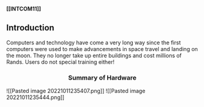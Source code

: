 **[[INTCOM11]]**

## Introduction
Computers and technology have come a very long way since the first computers were used to make advancements in space travel and landing on the moon. They no longer take up entire buildings and cost millions of Rands. Users do not special training either!

<center><h3>Summary of Hardware</h3></center>

![[Pasted image 20221011235407.png]]
![[Pasted image 20221011235444.png]]